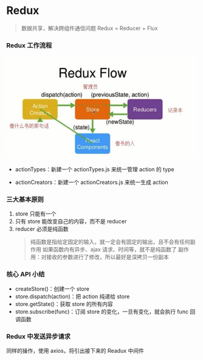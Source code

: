 # Redux

> 数据共享，解决跨组件通信问题
> Redux = Reducer + Flux

### Redux 工作流程

![Redux工作流图解](images/Redux工作流图解.jpg)

- actionTypes：新建一个 actionTypes.js 来统一管理 action 的 type

- actionCreators：新建一个 actionCreators.js 来统一生成 action

### 三大基本原则

1. store 只能有一个
2. 只有 store 能改变自己的内容，而不是 reducer
3. reducer 必须是纯函数
   > 纯函数是指给定固定的输入，就一定会有固定的输出，且不会有任何副作用
   > 如果函数内有异步、ajax 请求、时间等，就不是纯函数了
   > 副作用：对接收的参数进行了修改，所以最好是深拷贝一份副本

### 核心 API 小结

- createStore()：创建一个 store
- store.dispatch(action)：把 action 纯递给 store
- store.getState()：获取 store 的所有内容
- store.subscribe(func)：订阅 store 的变化，一旦有变化，就会执行 func 回调函数

### Redux 中发送异步请求

同样的操作，使用 axios，将引出接下来的 Readux 中间件
